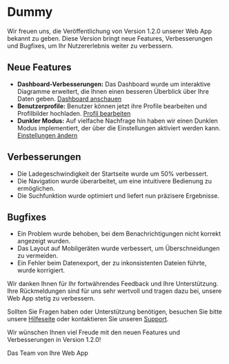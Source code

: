 # Dummy

Wir freuen uns, die Veröffentlichung von Version 1.2.0 unserer Web App bekannt zu geben. Diese Version bringt neue Features, Verbesserungen und Bugfixes, um Ihr Nutzererlebnis weiter zu verbessern.

## Neue Features
- **Dashboard-Verbesserungen:** Das Dashboard wurde um interaktive Diagramme erweitert, die Ihnen einen besseren Überblick über Ihre Daten geben. [Dashboard anschauen](http://localhost/dashboard)
- **Benutzerprofile:** Benutzer können jetzt ihre Profile bearbeiten und Profilbilder hochladen. [Profil bearbeiten](http://localhost/profile/edit)
- **Dunkler Modus:** Auf vielfache Nachfrage hin haben wir einen Dunklen Modus implementiert, der über die Einstellungen aktiviert werden kann. [Einstellungen ändern](http://localhost/settings)

## Verbesserungen
- Die Ladegeschwindigkeit der Startseite wurde um 50% verbessert.
- Die Navigation wurde überarbeitet, um eine intuitivere Bedienung zu ermöglichen.
- Die Suchfunktion wurde optimiert und liefert nun präzisere Ergebnisse.

## Bugfixes
- Ein Problem wurde behoben, bei dem Benachrichtigungen nicht korrekt angezeigt wurden.
- Das Layout auf Mobilgeräten wurde verbessert, um Überschneidungen zu vermeiden.
- Ein Fehler beim Datenexport, der zu inkonsistenten Dateien führte, wurde korrigiert.

Wir danken Ihnen für Ihr fortwährendes Feedback und Ihre Unterstützung. Ihre Rückmeldungen sind für uns sehr wertvoll und tragen dazu bei, unsere Web App stetig zu verbessern.

Sollten Sie Fragen haben oder Unterstützung benötigen, besuchen Sie bitte unsere [Hilfeseite](http://localhost/help) oder kontaktieren Sie unseren [Support](http://localhost/support).

Wir wünschen Ihnen viel Freude mit den neuen Features und Verbesserungen in Version 1.2.0!

Das Team von Ihre Web App